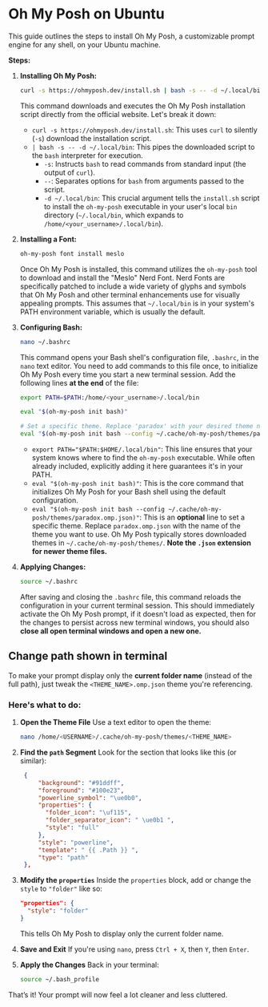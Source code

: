 # Oh My Posh on Ubuntu

This guide outlines the steps to install Oh My Posh, a customizable prompt engine for any shell, on your Ubuntu machine.

**Steps:**

1.  **Installing Oh My Posh:**
    ```bash
    curl -s https://ohmyposh.dev/install.sh | bash -s -- -d ~/.local/bin
    ```
    This command downloads and executes the Oh My Posh installation script directly from the official website. Let's break it down:
    * `curl -s https://ohmyposh.dev/install.sh`: This uses `curl` to silently (`-s`) download the installation script.
    * `| bash -s -- -d ~/.local/bin`: This pipes the downloaded script to the `bash` interpreter for execution.
        * `-s`: Instructs `bash` to read commands from standard input (the output of `curl`).
        * `--`: Separates options for `bash` from arguments passed to the script.
        * `-d ~/.local/bin`: This crucial argument tells the `install.sh` script to install the `oh-my-posh` executable in your user's local `bin` directory (`~/.local/bin`, which expands to `/home/<your_username>/.local/bin`).

2.  **Installing a Font:**
    ```bash
    oh-my-posh font install meslo
    ```
    Once Oh My Posh is installed, this command utilizes the `oh-my-posh` tool to download and install the "Meslo" Nerd Font. Nerd Fonts are specifically patched to include a wide variety of glyphs and symbols that Oh My Posh and other terminal enhancements use for visually appealing prompts. This assumes that `~/.local/bin` is in your system's PATH environment variable, which is usually the default.

3.  **Configuring Bash:**
    ```bash
    nano ~/.bashrc
    ```
    This command opens your Bash shell's configuration file, `.bashrc`, in the `nano` text editor. You need to add commands to this file once, to initialize Oh My Posh every time you start a new terminal session. Add the following lines **at the end** of the file:
    ```bash
    export PATH=$PATH:/home/<your_username>/.local/bin

    eval "$(oh-my-posh init bash)"

    # Set a specific theme. Replace 'paradox' with your desired theme name.
    eval "$(oh-my-posh init bash --config ~/.cache/oh-my-posh/themes/paradox.omp.js)">
    ```
    * `export PATH="$PATH:$HOME/.local/bin"`: This line ensures that your system knows where to find the `oh-my-posh` executable. While often already included, explicitly adding it here guarantees it's in your PATH.
    * `eval "$(oh-my-posh init bash)"`: This is the core command that initializes Oh My Posh for your Bash shell using the default configuration.
    * `eval "$(oh-my-posh init bash --config ~/.cache/oh-my-posh/themes/paradox.omp.json)"`: This is an **optional** line to set a specific theme. Replace `paradox.omp.json` with the name of the theme you want to use. Oh My Posh typically stores downloaded themes in `~/.cache/oh-my-posh/themes/`. **Note the `.json` extension for newer theme files.**

4.  **Applying Changes:**
    ```bash
    source ~/.bashrc
    ```
    After saving and closing the `.bashrc` file, this command reloads the configuration in your current terminal session. This should immediately activate the Oh My Posh prompt, if it doesn't load as expected, then for the changes to persist across new terminal windows, you should also **close all open terminal windows and open a new one.**

## Change path shown in terminal

To make your prompt display only the **current folder name** (instead of the full path), just tweak the `<THEME_NAME>.omp.json` theme you're referencing.

### Here's what to do:

1. **Open the Theme File**
   Use a text editor to open the theme:
   ```bash
   nano /home/<USERNAME>/.cache/oh-my-posh/themes/<THEME_NAME>
   ```

2. **Find the `path` Segment**
   Look for the section that looks like this (or similar):
   ```json
    {
        "background": "#91ddff",
        "foreground": "#100e23",
        "powerline_symbol": "\ue0b0",
        "properties": {
          "folder_icon": "\uf115",
          "folder_separator_icon": " \ue0b1 ",
          "style": "full"
        },
        "style": "powerline",
        "template": " {{ .Path }} ",
        "type": "path"
    },
   ```

3. **Modify the `properties`**
   Inside the `properties` block, add or change the `style` to `"folder"` like so:
   ```json
   "properties": {
     "style": "folder"
   }
   ```
   This tells Oh My Posh to display only the current folder name.

4. **Save and Exit**
   If you're using `nano`, press `Ctrl + X`, then `Y`, then `Enter`.

5. **Apply the Changes**
   Back in your terminal:
   ```bash
   source ~/.bash_profile
   ```

That’s it! Your prompt will now feel a lot cleaner and less cluttered.